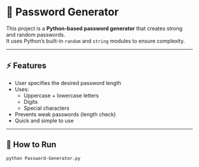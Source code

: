 # 🔑 Password Generator

This project is a **Python-based password generator** that creates strong and random passwords.  
It uses Python’s built-in `random` and `string` modules to ensure complexity.

---

## ⚡ Features
- User specifies the desired password length  
- Uses:
  - Uppercase + lowercase letters
  - Digits
  - Special characters  
- Prevents weak passwords (length check)  
- Quick and simple to use  

---

## 🚀 How to Run
```bash
python Password-Generator.py
